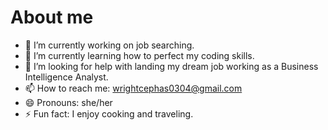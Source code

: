 # About me
- 🔭 I’m currently working on job searching.
- 🌱 I’m currently learning how to perfect my coding skills.
- 🤔 I’m looking for help with landing my dream job working as a Business Intelligence Analyst.
- 📫 How to reach me: wrightcephas0304@gmail.com
- 😄 Pronouns: she/her
- ⚡ Fun fact: I enjoy cooking and traveling.


